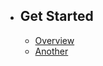 - ## Get Started
    - [Overview](/{{route}}/{{version}}/overview)
    - [Another](/{{route}}/{{version}}/another)
